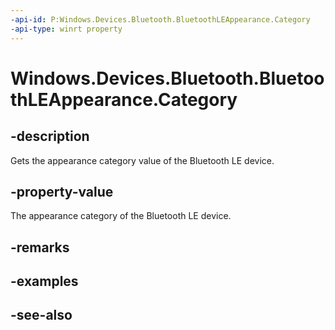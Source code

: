 ----api-id: P:Windows.Devices.Bluetooth.BluetoothLEAppearance.Category
-api-type: winrt property
---<!-- Property syntaxpublic ushort Category { get; }--># Windows.Devices.Bluetooth.BluetoothLEAppearance.Category## -descriptionGets the appearance category value of the Bluetooth LE device.## -property-valueThe appearance category of the Bluetooth LE device.## -remarks## -examples## -see-also